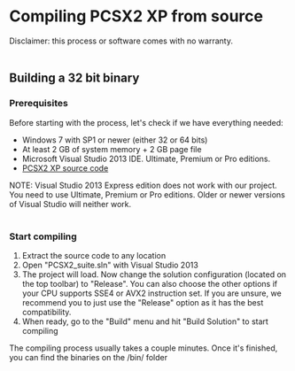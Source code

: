 # Compiling PCSX2 XP from source

Disclaimer: this process or software comes with no warranty. <br />
<br />

## Building a 32 bit binary

### Prerequisites

Before starting with the process, let's check if we have everything needed:

- Windows 7 with SP1 or newer (either 32 or 64 bits)
- At least 2 GB of system memory + 2 GB page file
- Microsoft Visual Studio 2013 IDE. Ultimate, Premium or Pro editions.
- [PCSX2 XP source code](https://github.com/blueclouds8666/pcsx2_XP/archive/release-1.5.0.zip)

NOTE: Visual Studio 2013 Express edition does not work with our project. You need to use Ultimate, Premium or Pro editions. Older or newer versions of Visual Studio will neither work.
<br />
<br />

### Start compiling

1. Extract the source code to any location
2. Open "PCSX2_suite.sln" with Visual Studio 2013
3. The project will load. Now change the solution configuration (located on the top toolbar) to "Release". You can also choose the other options if your CPU supports SSE4 or AVX2 instruction set. If you are unsure, we recommend you to just use the "Release" option as it has the best compatibility.
4. When ready, go to the "Build" menu and hit "Build Solution" to start compiling

The compiling process usually takes a couple minutes. Once it's finished, you can find the binaries on the /bin/ folder

<br />
<br />
